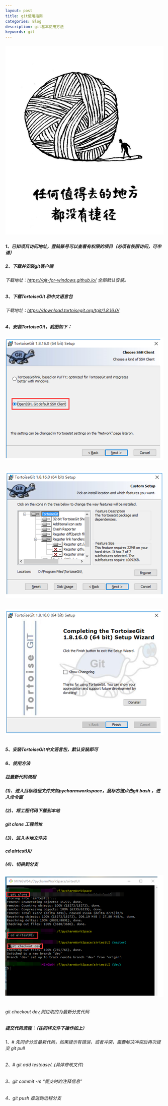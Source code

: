 ```yaml
---
layout: post
title: git使用指南
categories: Blog
description: git基本使用方法
keywords: git
---
```

##### ![](/images/blog/t1.jpg)
##### 1、已知项目访问地址，登陆账号可以查看有权限的项目（必须有权限访问，可申请）
##### 2、下载并安装git客户端
###### 下载地址：https://git-for-windows.github.io/ 全部默认安装。
##### 3、下载TortoiseGit 和中文语言包
###### 下载地址：https://download.tortoisegit.org/tgit/1.8.16.0/
##### 4、安装TortoiseGit，截图如下：
###### ![](/images/blog/tortoise.png)
###### ![](/images/blog/gitone.png)
###### ![](/images/blog/gittwo.png)
##### 5、安装TortoiseGit中文语言包，默认安装即可
##### 6、使用方法
##### 拉最新代码流程
##### (1)、进入目标路径文件夹如pycharmworkspace，鼠标右键点击git bash ，进入命令窗
##### (2)、将工程代码下载到本地
##### git clone 工程地址
##### (3)、进入本地文件夹
##### cd airtestUI/
##### (4)、切换到分支
######  ![](/images/blog/gitthree.png)
###### git checkout dev,则拉取的为最新分支代码
##### 提交代码流程：（在同样文件下操作如上）
###### 1、# 先同步分支最新代码，如果提示有错误，或者冲突，需要解决冲突后再次提交  git pull
###### 2、# git add testcase/..(具体修改文件)
###### 3、git commit -m  “提交时的注释信息”
###### 4、git push  推送到远程分支